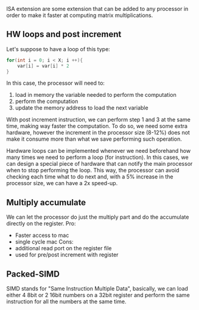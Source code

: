 ISA extension are some extension that can be added to any processor in order to make it faster at computing matrix multiplications.

## HW loops and post increment

Let's suppose to have a loop of this type:
``` c
for(int i = 0; i < X; i ++){
	var[i] = var[i] * 2
}
```
In this case, the processor will need to: 
1) load in memory the variable needed to perform the computation
2) perform the computation 
3) update the memory address to load the next variable

With post increment instruction, we can perform step 1 and 3 at the same time, making way faster the computation. To do so, we need some extra hardware, however the increment in the processor size (8-12%) does not make it consume more than what we save performing such operation.

Hardware loops can be implemented whenever we need beforehand how many times we need to perform a loop (for instruction). In this cases, we can design a special piece of hardware that can notify the main processor when to stop performing the loop. This way, the processor can avoid checking each time what to do next and, with a 5% increase in the processor size, we can have a 2x speed-up.

## Multiply accumulate

We can let the processor do just the multiply part and do the accumulate directly on the register.
Pro: 
- Faster access to mac 
- single cycle mac
Cons:
- additional read port on the register file
- used for pre/post increment with register

## Packed-SIMD

SIMD stands for "Same Instruction Multiple Data", basically, we can load either 4 8bit or 2 16bit numbers on a 32bit register and perform the same instruction for all the numbers at the same time.